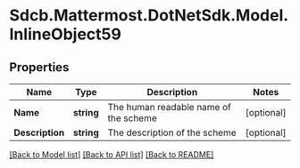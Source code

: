 # Sdcb.Mattermost.DotNetSdk.Model.InlineObject59
## Properties

Name | Type | Description | Notes
------------ | ------------- | ------------- | -------------
**Name** | **string** | The human readable name of the scheme | [optional] 
**Description** | **string** | The description of the scheme | [optional] 

[[Back to Model list]](../README.md#documentation-for-models) [[Back to API list]](../README.md#documentation-for-api-endpoints) [[Back to README]](../README.md)

